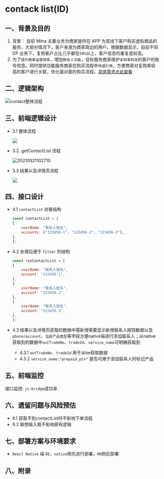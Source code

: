 # contack list(ID)

## 一、背景及目的
1. 背景：
   目前 Mitra 主要业务为商家提供在 APP 为其线下客户购买虚拟商品的服务，大部分情况下，客户来源为商家周边的用户。根据数据显示，目前不同 DP 业务下，复购客户占比几乎都在`50%`以上，客户信息的重复度较高。
2. 为了`提升商家运营效率`，增加`联系人功能`，目标服务商家维护`复购率较高`的客户的账号信息。同时提供功能服务商家在购买流程中`快速引用`，方便商家对复购率较高的客户进行关联，优化面对面的购买流程。[具体需求点此查看](https://confluence.shopee.io/pages/viewpage.action?pageId=507545413#id-[ID]ContactListFavoriteNumber/PhoneBookforBill,PLNTokenandDP-1.需求背景与目标)


## 二、逻辑架构
![contact整体流程](https://i.loli.net/2021/05/21/wBLpGrlNa3VfiFm.png)

## 三、前端逻辑设计
- 3.1 整体流程

   ![](https://gitee.com/xiaobai1hao/images/raw/master/files/Untitled%20Diagram.png)

- 3.2. getContactList 流程

    ![20210521102710](https://i.loli.net/2021/05/21/iNFYrbwsc6KeyTB.png)

- 3.3 结果以及详情页流程
  
  ![](https://gitee.com/xiaobai1hao/images/raw/master/files/%5BRN%5DcontactList%E7%BB%93%E6%9E%9C%E8%AF%A6%E6%83%85%E9%A1%B5.jpg)

## 四、接口设计
- 4.1 `contactList` 对象结构
    ```js
    const contactList = [
    {
        userName: "联系人姓名",
        accounts: ["123456-1", "123456-2", "123456-3"],
    },
    ];
    ```

- 4.2 处理后便于 `filter` 的结构

    ```js
    const resContactList = [
    {
        userName: "联系人姓名",
        account: "123456-1",
    },
    {
        userName: "联系人姓名",
        account: "123456-2",
    },
    {
        userName: "联系人姓名",
        account: "123456-3",
    },
    ];
    ```

- 4.3 结果以及详情页获取的数据中需新增需要显示新增联系人按钮数据以及`phone/account`、`当前产品类型`等字段方便native端进行添加联系人；从native获取到的数据中`outTradeNo`、`tradeId`、`service_name`可明确获取到
  - 4.3.1 `outTradeNo`、`tradeId` 用于从be获取数据
  - 4.3.2 `service_name:"prepaid_pln"` 是否可用于添加联系人时标记产品


## 五、前端监控
接口监控: `js-bridge`成功率


## 六、遗留问题与风险预估
- 6.1 获取不到contactList时不影响下单流程
- 6.2 联想输入框不影响原有逻辑


## 七、部署方案与环境要求
- `React Native` 端
  `BE`、`native`侧先进行部署，`RN`侧后部署


## 八、附录